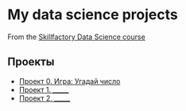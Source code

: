 # My data science projects
From the [Skillfactory Data Science course](https://skillfactory.ru/data-scientist)
## Проекты 

* [Проект 0. Игра: Угадай число](https://github.com/Demian010101/Sf_data_science/blob/main/project_0/Game_v2.py)
* [Проект 1. _____](___)
* [Проект 2. _____](___)